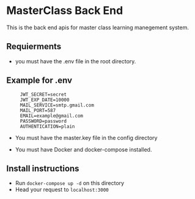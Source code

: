 # MasterClass Back End

This is the back end apis for master class learning manegement system.


## Requierments

- you must have the .env file in the root directory.

## Example for .env
```
     JWT_SECRET=secret
     JWT_EXP_DATE=10000
     MAIL_SERVICE=smtp.gmail.com
     MAIL_PORT=587
     EMAIL=example@gmail.com
     PASSWORD=password
     AUTHENTICATION=plain
```

- You must have the master.key file in the config directory

- You must have Docker and docker-compose installed.

## Install instructions
- Run `docker-compose up -d` on this directory
- Head your request to `localhost:3000`
